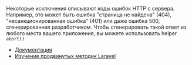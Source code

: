 Некоторые исключения описывают коды ошибок HTTP с сервера. Например, это может быть ошибка "страница не найдена" (404),
"несанкционированная ошибка" (401) или даже ошибка 500, сгенерированная разработчиком. 
Чтобы сгенерировать такой ответ из любого места вашего приложения, вы можете использовать helper `abort()`

[//]: # "materials"

- [Документация](https://laravel.com/docs/10.x/errors#http-exceptions)
- [Изучение продвинутых методик Laravel](https://learn.cutcode.dev/store)

[//]: # "/materials"
